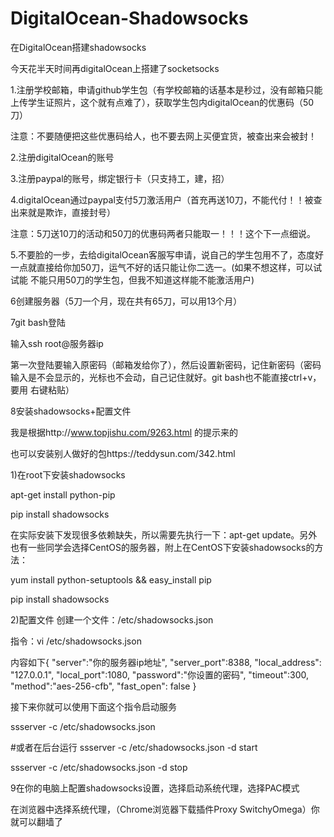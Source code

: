 # DigitalOcean-Shadowsocks
在DigitalOcean搭建shadowsocks

今天花半天时间再digitalOcean上搭建了socketsocks

1.注册学校邮箱，申请github学生包（有学校邮箱的话基本是秒过，没有邮箱只能上传学生证照片，这个就有点难了），获取学生包内digitalOcean的优惠码（50刀）

注意：不要随便把这些优惠码给人，也不要去网上买便宜货，被查出来会被封！

2.注册digitalOcean的账号

3.注册paypal的账号，绑定银行卡（只支持工，建，招）

4.digitalOcean通过paypal支付5刀激活用户（首充再送10刀，不能代付！！被查出来就是欺诈，直接封号）

注意：5刀送10刀的活动和50刀的优惠码两者只能取一！！！这个下一点细说。

5.不要脸的一步，去给digitalOcean客服写申请，说自己的学生包用不了，态度好一点就直接给你加50刀，运气不好的话只能让你二选一。(如果不想这样，可以试试能
不能只用50刀的学生包，但我不知道这样能不能激活用户)

6创建服务器（5刀一个月，现在共有65刀，可以用13个月）

7git bash登陆

输入ssh root@服务器ip

第一次登陆要输入原密码（邮箱发给你了），然后设置新密码，记住新密码（密码输入是不会显示的，光标也不会动，自己记住就好。git bash也不能直接ctrl+v，要用
右键粘贴）

8安装shadowsocks+配置文件

我是根据http://www.topjishu.com/9263.html 的提示来的

也可以安装别人做好的包https://teddysun.com/342.html

1)在root下安装shadowsocks

apt-get install python-pip

pip install shadowsocks

在实际安装下发现很多依赖缺失，所以需要先执行一下：apt-get update。另外也有一些同学会选择CentOS的服务器，附上在CentOS下安装shadowsocks的方法：

yum install python-setuptools &amp;&amp; easy_install pip

pip install shadowsocks

2)配置文件
创建一个文件：/etc/shadowsocks.json

指令：vi /etc/shadowsocks.json

内容如下{
 "server":"你的服务器ip地址",
 "server_port":8388,
 "local_address": "127.0.0.1",
 "local_port":1080,
 "password":"你设置的密码",
 "timeout":300,
 "method":"aes-256-cfb",
 "fast_open": false
}

接下来你就可以使用下面这个指令启动服务

ssserver -c /etc/shadowsocks.json

#或者在后台运行
ssserver -c /etc/shadowsocks.json -d start

ssserver -c /etc/shadowsocks.json -d stop

9在你的电脑上配置shadowsocks设置，选择启动系统代理，选择PAC模式

在浏览器中选择系统代理，（Chrome浏览器下载插件Proxy SwitchyOmega）你就可以翻墙了
